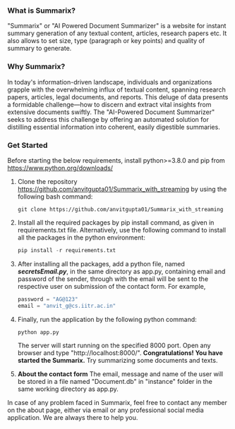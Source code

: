 ### What is Summarix?
"Summarix" or "AI Powered Document Summarizer" is a website for instant summary generation of any textual content, articles, research papers etc. It also allows to set size, type (paragraph or key points) and quality of summary to generate.

### Why Summarix?
In today's information-driven landscape, individuals and organizations grapple with the overwhelming influx of textual content, spanning research papers, articles, legal documents, and reports. This deluge of data presents a formidable challenge—how to discern and extract vital insights from extensive documents swiftly. The "AI-Powered Document Summarizer" seeks to address this challenge by offering an automated solution for distilling essential information into coherent, easily digestible summaries.

### Get Started
Before starting the below requirements, install python>=3.8.0 and pip from https://www.python.org/downloads/

1. Clone the repository https://github.com/anvitgupta01/Summarix_with_streaming by using the following bash command:
   
   ```console
   git clone https://github.com/anvitgupta01/Summarix_with_streaming
   ```

2. Install all the required packages by pip install command, as given in requirements.txt file. Alternatively, use the following command to install all the packages in the python environment:

   ```python
   pip install -r requirements.txt
   ```
   
3. After installing all the packages, add a python file, named ***secretsEmail.py***, in the same directory as app.py, containing email and password of the sender, through with the email will be sent to the respective user on submission of the contact form. For example,

   ```python
   password = "AG@123"
   email = "anvit_g@cs.iitr.ac.in"
   ```
   
4. Finally, run the application by the following python command:

   ```python
   python app.py
   ```
   The server will start running on the specified 8000 port. Open any browser and type  "http://localhost:8000/".
   **Congratulations! You have started the Summarix.** Try summarizing some documents and texts.

6. **About the contact form**
   The email, message and name of the user will be stored in a file named "Document.db" in "instance" folder in the same working directory as app.py.  

In case of any problem faced in Summarix, feel free to contact any member on the about page, either via email or any professional social media application. We are always there to help you.
